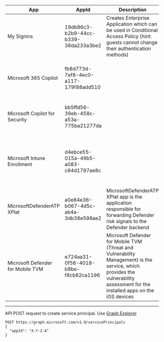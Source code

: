 
| App                               | AppId                                | Description                                                                                                                | Link                                                                                                                                                                       |
|-----------------------------------|--------------------------------------|----------------------------------------------------------------------------------------------------------------------------|----------------------------------------------------------------------------------------------------------------------------------------------------------------------------|
| My Signins                        | 19db86c3-b2b9-44cc-b339-36da233a3be2 | Creates Enterprise Application which can be used in Conditional Access Policy (hint: guests cannot change their authentication methods) |             |
| Microsoft 365 Copilot             | fb8d773d-7ef8-4ec0-a117-179f88add510 |                                                                                                                            | https://learn.microsoft.com/en-us/entra/identity/conditional-access/policy-all-users-copilot-ai-security#create-targetable-service-principals-using-powershell             |
| Microsoft Copilot for Security    | bb5ffd56-39eb-458c-a53a-775ba21277da |                                                                                                                            | https://learn.microsoft.com/en-us/entra/identity/conditional-access/policy-all-users-copilot-ai-security#create-targetable-service-principals-using-powershell             |
| Microsoft Intune Enrollment       | d4ebce55-015a-49b5-a083-c84d1797ae8c |                                                                                                                            | https://learn.microsoft.com/en-us/intune/intune-service/enrollment/multi-factor-authentication#configure-intune-to-require-multifactor-authentication-at-device-enrollment |
| MicrosoftDefenderATP XPlat        | a0e84e36-b067-4d5c-ab4a-3db38e598ae2 | MicrosoftDefenderATP XPlat app is the application responsible for forwarding Defender risk signals to the Defender backend | https://learn.microsoft.com/en-us/defender-endpoint/mobile-resources-defender-endpoint#microsoft-defender-mobile-app-exclusion-from-conditional-access-ca-policies         |
| Microsoft Defender for Mobile TVM | e724aa31-0f56-4018-b8be-f8cb82ca1196 | Microsoft Defender for Mobile TVM (Threat and Vulnerability Management) is the service, which provides the vulnerability assessment for the installed apps on the iOS devices | https://learn.microsoft.com/en-us/defender-endpoint/mobile-resources-defender-endpoint#microsoft-defender-mobile-app-exclusion-from-conditional-access-ca-policies |

---

API POST request to create service principal. Use [Graph Explorer](https://developer.microsoft.com/en-us/graph/graph-explorer)

```
POST https://graph.microsoft.com/v1.0/servicePrincipals
{
  "appId": "X-Y-Z-A"
}
```
